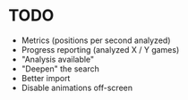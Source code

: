 # TODO
 - Metrics (positions per second analyzed)
 - Progress reporting (analyzed X / Y games)
 - "Analysis available"
 - "Deepen" the search
 - Better import
 - Disable animations off-screen

